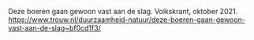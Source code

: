 Deze boeren gaan gewoon vast aan de slag. Volkskrant, oktober 2021.  https://www.trouw.nl/duurzaamheid-natuur/deze-boeren-gaan-gewoon-vast-aan-de-slag~bf0cd1f3/
